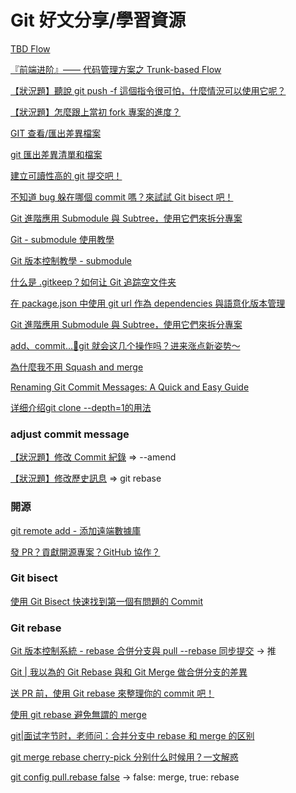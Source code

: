 # Git 好文分享/學習資源

[TBD Flow](https://blog.amowu.com/tbd-flow/)

[『前端进阶』—— 代码管理方案之 Trunk-based Flow](https://juejin.cn/post/6977942781209608200?ref=amos-blog)

[【狀況題】聽說 git push -f 這個指令很可怕，什麼情況可以使用它呢？](https://gitbook.tw/chapters/github/using-force-push)

[【狀況題】怎麼跟上當初 fork 專案的進度？](https://gitbook.tw/chapters/github/syncing-a-fork)

[GIT 查看/匯出差異檔案](https://hank7891.github.io/2021/08/11/GIT%E6%9F%A5%E7%9C%8B:%E5%8C%AF%E5%87%BA%E5%B7%AE%E7%95%B0%E6%AA%94%E6%A1%88/)

[git 匯出差異清單和檔案](https://medium.com/jiingler/git-%E5%8C%AF%E5%87%BA%E5%B7%AE%E7%95%B0%E6%B8%85%E5%96%AE%E5%92%8C%E6%AA%94%E6%A1%88-42b6ab9c7594)

[建立可讀性高的 git 提交吧！](https://medium.com/@Rock070/%E8%AE%93%E6%8F%90%E4%BA%A4%E5%8F%AF%E8%AE%80%E6%9B%B4%E9%AB%98%E5%90%A7-495e2e68ffd1)

[不知道 bug 躲在哪個 commit 嗎？來試試 Git bisect 吧！](https://medium.com/starbugs/use-git-bisect-to-find-the-buggy-commit-b35e12ddd26b)

[Git 進階應用 Submodule 與 Subtree，使用它們來拆分專案](https://blog.puckwang.com/posts/2020/git-submodule-vs-subtree/)

[Git - submodule 使用教學](https://blog.kennycoder.io/2020/06/14/Git-submodule-%E4%BD%BF%E7%94%A8%E6%95%99%E5%AD%B8/)

[Git 版本控制教學 - submodule](https://myapollo.com.tw/blog/git-tutorial-submodule/)

[什么是 .gitkeep？如何让 Git 追踪空文件夹](https://www.freecodecamp.org/chinese/news/what-is-gitkeep/)

[在 package.json 中使用 git url 作為 dependencies 與語意化版本管理](https://ray0427.medium.com/using-git-url-as-npm-dependencies-and-semantic-versioning-82b27a3245a5)

[Git 進階應用 Submodule 與 Subtree，使用它們來拆分專案](https://blog.puckwang.com/posts/2020/git-submodule-vs-subtree/)

[add、commit...👀git 就会这几个操作吗？进来涨点新姿势～](https://juejin.cn/post/7228869305549537336)

[為什麼我不用 Squash and merge](https://medium.com/@gliyao/%E7%82%BA%E4%BB%80%E9%BA%BC%E6%88%91%E4%B8%8D%E7%94%A8-squash-65a2ddaa83fc)

[Renaming Git Commit Messages: A Quick and Easy Guide](https://dev.to/pradumnasaraf/renaming-git-commit-messages-a-quick-and-easy-guide-1an8)

[详细介绍git clone --depth=1的用法](https://blog.csdn.net/yexudengzhidao/article/details/121798008)

### adjust commit message

[【狀況題】修改 Commit 紀錄](https://gitbook.tw/chapters/using-git/amend-commit1) => --amend

[【狀況題】修改歷史訊息](https://gitbook.tw/chapters/rewrite-history/change-commit-message) => git rebase

### 開源

[git remote add - 添加遠端數據庫](https://w3c.hexschool.com/git/fd426d5a)

[發 PR？貢獻開源專案？GitHub 協作？](https://yfr-huang.medium.com/%E7%99%BC-pr-%E8%B2%A2%E7%8D%BB%E9%96%8B%E6%BA%90%E5%B0%88%E6%A1%88-github%E5%8D%94%E4%BD%9C-884f78cf4219)

### Git bisect

[使用 Git Bisect 快速找到第一個有問題的 Commit](https://www.gss.com.tw/blog/%E4%BD%BF%E7%94%A8-git-bisect-%E5%BF%AB%E9%80%9F%E6%89%BE%E5%88%B0%E7%AC%AC%E4%B8%80%E5%80%8B%E6%9C%89%E5%95%8F%E9%A1%8C%E7%9A%84-commit)

### Git rebase

[Git 版本控制系統 - rebase 合併分支與 pull --rebase 同步提交](https://awdr74100.github.io/2020-05-04-git-rebase/) -> 推

[Git | 我以為的 Git Rebase 與和 Git Merge 做合併分支的差異](https://medium.com/starbugs/git-%E6%88%91%E4%BB%A5%E7%82%BA%E7%9A%84-git-rebase-%E8%88%87%E5%92%8C-git-merge-%E5%81%9A%E5%90%88%E4%BD%B5%E5%88%86%E6%94%AF%E7%9A%84%E5%B7%AE%E7%95%B0-cacd3f45294d)

[送 PR 前，使用 Git rebase 來整理你的 commit 吧！](https://medium.com/starbugs/use-git-interactive-rebase-to-organize-commits-85e692b46dd)

[使用 git rebase 避免無謂的 merge](https://ihower.tw/blog/archives/3843)

[git|面试字节时，老师问：合并分支中 rebase 和 merge 的区别](https://juejin.cn/post/7123826435357147166)

[git merge rebase cherry-pick 分别什么时候用？一文解惑](https://juejin.cn/post/7034793065340796942)

[git config pull.rebase false](https://juejin.cn/s/git%20config%20pull.rebase%20false) -> false: merge, true: rebase
